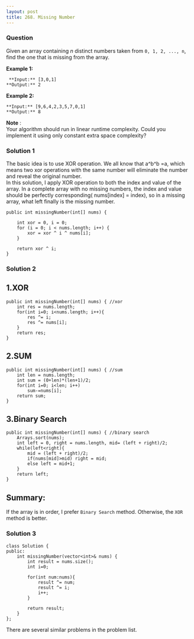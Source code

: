 ```yaml
---
layout: post
title: 268. Missing Number
---
```

### Question
Given an array containing _n_ distinct numbers taken from `0, 1, 2, ..., n`,
find the one that is missing from the array.

 **Example 1:**

    
    
     **Input:** [3,0,1]
    **Output:** 2
    

**Example 2:**

    
    
    **Input:** [9,6,4,2,3,5,7,0,1]
    **Output:** 8
    

**Note** :  
Your algorithm should run in linear runtime complexity. Could you implement it
using only constant extra space complexity?

### Solution 1
The basic idea is to use XOR operation. We all know that a^b^b =a, which means
two xor operations with the same number will eliminate the number and reveal
the original number.  
In this solution, I apply XOR operation to both the index and value of the
array. In a complete array with no missing numbers, the index and value should
be perfectly corresponding( nums[index] = index), so in a missing array, what
left finally is the missing number.

    
    
    public int missingNumber(int[] nums) {
    
        int xor = 0, i = 0;
    	for (i = 0; i < nums.length; i++) {
    		xor = xor ^ i ^ nums[i];
    	}
    
    	return xor ^ i;
    }


### Solution 2
## 1.XOR

    
    
    public int missingNumber(int[] nums) { //xor
        int res = nums.length;
        for(int i=0; i<nums.length; i++){
            res ^= i;
            res ^= nums[i];
        }
        return res;
    }
    

## 2.SUM

    
    
    public int missingNumber(int[] nums) { //sum
        int len = nums.length;
        int sum = (0+len)*(len+1)/2;
        for(int i=0; i<len; i++)
            sum-=nums[i];
        return sum;
    }
    

## 3.Binary Search

    
    
    public int missingNumber(int[] nums) { //binary search
        Arrays.sort(nums);
        int left = 0, right = nums.length, mid= (left + right)/2;
        while(left<right){
            mid = (left + right)/2;
            if(nums[mid]>mid) right = mid;
            else left = mid+1;
        }
        return left;
    }
    

## Summary:

If the array is in order, I prefer `Binary Search` method. Otherwise, the
`XOR` method is better.


### Solution 3
    
    
    class Solution {
    public:
        int missingNumber(vector<int>& nums) {
            int result = nums.size();
            int i=0;
            
            for(int num:nums){
                result ^= num;
                result ^= i;
                i++;
            }
            
            return result;
        }
    };
    

There are several similar problems in the problem list.



